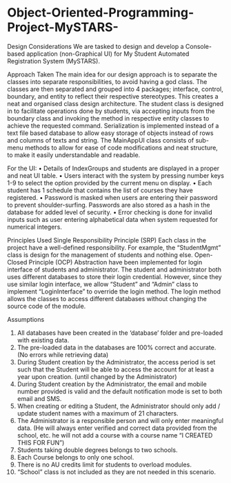 # Object-Oriented-Programming-Project-MySTARS-
Design Considerations
We are tasked to design and develop a Console-based application (non-Graphical UI) for My Student Automated Registration System (MySTARS).

Approach Taken
The main idea for our design approach is to separate the classes into separate responsibilities, to avoid having a god class. The classes are then separated and grouped into 4 packages; interface, control, boundary, and entity to reflect their respective stereotypes. This creates a neat and organised class design architecture. 
The student class is designed in to facilitate operations done by students, via accepting inputs from the boundary class and invoking the method in respective entity classes to achieve the requested command.
Serialization is implemented instead of a text file based database to allow easy storage of objects instead of rows and columns of texts and string. 
The MainAppUI class consists of sub-menu methods to allow for ease of code modifications and neat structure, to make it easily understandable and readable. 

For the UI:
•	Details of IndexGroups and students are displayed in a proper and neat UI table.
•	Users interact with the system by pressing number keys 1-9 to select the option provided by the current menu on display. 
•	Each student has 1 schedule that contains the list of courses they have registered.
•	Password is masked when users are entering their password to prevent shoulder-surfing. Passwords are also stored as a hash in the database for added level of security. 
•	Error checking is done for invalid inputs such as user entering alphabetical data when system requested for numerical integers.


Principles Used
Single Responsibility Principle (SRP) 
Each class in the project have a well-defined responsibility. For example, the “StudentMgmt” class is design for the management of students and nothing else. 
Open-Closed Principle (OCP) 
Abstraction have been implemented for login interface of students and administrator. The student and administrator both uses different databases to store their login credential. However, since they use similar login interface, we allow “Student” and “Admin” class to implement “LoginInterface” to override the login method. The login method allows the classes to access different databases without changing the source code of the module. 

Assumptions
1.	All databases have been created in the ‘database’ folder and pre-loaded with existing data.
2.	The pre-loaded data in the databases are 100% correct and accurate. (No errors while retrieving data)
3.	During Student creation by the Administrator, the access period is set such that the Student will be able to access the account for at least a year upon creation. (until changed by the Administrator)
4.	During Student creation by the Administrator, the email and mobile number provided is valid and the default notification mode is set to both email and SMS. 
5.	When creating or editing a Student, the Administrator should only add / update student names with a maximum of 21 characters.
6.	The Administrator is a responsible person and will only enter meaningful data. 
(He will always enter verified and correct data provided from the school, 
etc. he will not add a course with a course name “I CREATED THIS FOR FUN”) 
7.	Students taking double degrees belongs to two schools. 
8.	Each Course belongs to only one school.
9.	There is no AU credits limit for students to overload modules. 
10.	“School” class is not included as they are not needed in this scenario.	
